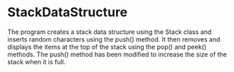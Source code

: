 # StackDataStructure
The program creates a stack data structure using the Stack class and inserts random characters using the push() method. It then removes and displays the items at the top of the stack using the pop() and peek() methods. The push() method has been modified to increase the size of the stack when it is full.
